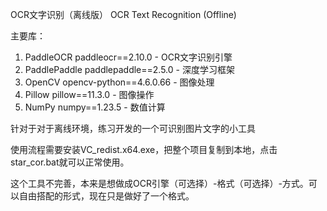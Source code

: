 OCR文字识别（离线版） OCR Text Recognition (Offline)


主要库：
1. PaddleOCR
paddleocr==2.10.0 - OCR文字识别引擎
2. PaddlePaddle
paddlepaddle==2.5.0 - 深度学习框架
3. OpenCV
opencv-python==4.6.0.66 - 图像处理
4. Pillow
pillow==11.3.0 - 图像操作
5. NumPy
numpy==1.23.5 - 数值计算

针对于对于离线环境，练习开发的一个可识别图片文字的小工具

使用流程需要安装VC_redist.x64.exe，把整个项目复制到本地，点击star_cor.bat就可以正常使用。

这个工具不完善，本来是想做成OCR引擎（可选择）-格式（可选择）-方式。可以自由搭配的形式，现在只是做好了一个格式。


